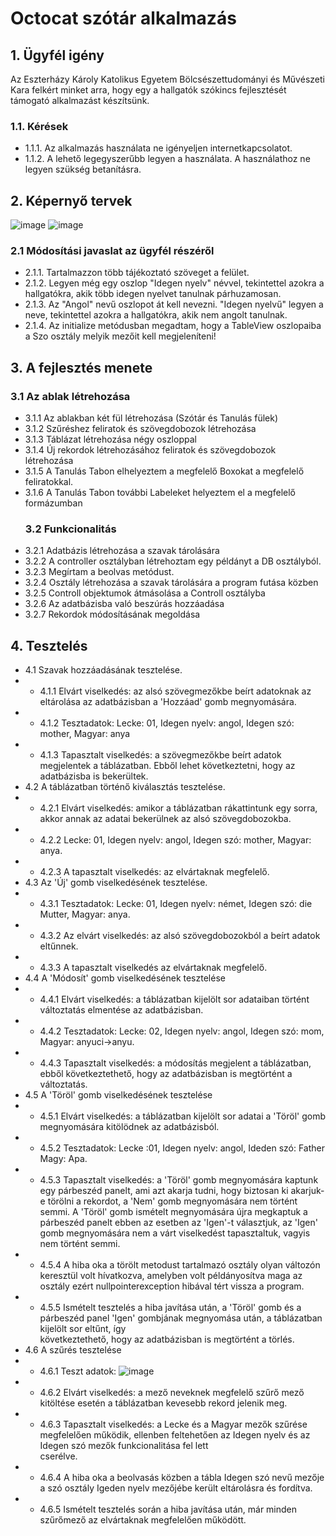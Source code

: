 # Octocat szótár alkalmazás

## 1. Ügyfél igény
Az Eszterházy Károly Katolikus Egyetem Bölcsészettudományi és Művészeti Kara felkért minket arra, hogy egy a hallgatók szókincs fejlesztését támogató alkalmazást készítsünk.
### 1.1. Kérések
- 1.1.1. Az alkalmazás használata ne igényeljen internetkapcsolatot.
- 1.1.2. A lehető legegyszerűbb legyen a használata. A használathoz ne legyen szükség betanításra.
## 2. Képernyő tervek
![image](https://github.com/mt-andrea/OctoCat/assets/74617712/2d42b5cb-5757-4958-9d4d-e21daecfd8ca)
![image](https://github.com/mt-andrea/OctoCat/assets/74617712/a3b3f950-1a35-44c5-ac07-26d79fe947ae)
### 2.1 Módosítási javaslat az ügyfél részéről
- 2.1.1. Tartalmazzon több tájékoztató szöveget a felület.
- 2.1.2. Legyen még egy oszlop "Idegen nyelv" névvel, tekintettel azokra a hallgatókra, akik több idegen nyelvet tanulnak párhuzamosan.
- 2.1.3. Az "Angol" nevű oszlopot át kell nevezni. "Idegen nyelvű" legyen a neve, tekintettel azokra a hallgatókra, akik nem angolt tanulnak.
- 2.1.4. Az initialize metódusban megadtam, hogy a TableView oszlopaiba a Szo osztály melyik mezőit kell megjeleníteni!
## 3. A fejlesztés menete
### 3.1 Az ablak létrehozása
- 3.1.1 Az ablakban két fül létrehozása (Szótár és Tanulás fülek)
- 3.1.2 Szűréshez feliratok és szövegdobozok létrehozása 
- 3.1.3 Táblázat létrehozása négy oszloppal
- 3.1.4 Új rekordok létrehozásához feliratok és szövegdobozok létrehozása
- 3.1.5 A Tanulás Tabon elhelyeztem a megfelelő Boxokat a megfelelő feliratokkal.
- 3.1.6 A Tanulás Tabon további Labeleket helyeztem el a megfelelő formázumban
  ### 3.2 Funkcionalitás
- 3.2.1 Adatbázis létrehozása a szavak tárolására
- 3.2.2 A controller osztályban létrehoztam egy példányt a DB osztályból.
- 3.2.3 Megírtam a beolvas metódust.
- 3.2.4 Osztály létrehozása a szavak tárolására a program futása közben 
- 3.2.5 Controll objektumok átmásolása a Controll osztályba
- 3.2.6 Az adatbázisba való beszúrás hozzáadása
- 3.2.7 Rekordok módosításának megoldása
## 4. Tesztelés
- 4.1 Szavak hozzáadásának tesztelése.
- - 4.1.1 Elvárt viselkedés: az alsó szövegmezőkbe beírt adatoknak az eltárolása az adatbázisban a 'Hozzáad' gomb megnyomására.
- - 4.1.2 Tesztadatok: Lecke: 01, Idegen nyelv: angol, Idegen szó: mother, Magyar: anya
- - 4.1.3 Tapasztalt viselkedés: a szövegmezőkbe beírt adatok megjelentek a táblázatban. Ebből lehet következtetni, hogy az adatbázisba is bekerültek.
- 4.2 A táblázatban történő kiválasztás tesztelése.
- - 4.2.1 Elvárt viselkedés: amikor a táblázatban rákattintunk egy sorra, akkor annak az adatai bekerülnek az alsó szövegdobozokba.
- - 4.2.2 Lecke: 01, Idegen nyelv: angol, Idegen szó: mother, Magyar: anya.
- - 4.2.3 A tapasztalt viselkedés: az elvártaknak megfelelő.
- 4.3 Az 'Új' gomb viselkedésének tesztelése.
- - 4.3.1 Tesztadatok: Lecke: 01, Idegen nyelv: német, Idegen szó: die Mutter, Magyar: anya.
- - 4.3.2 Az elvárt viselkedés: az alsó szövegdobozokból a beírt adatok eltűnnek.
- - 4.3.3 A tapasztalt viselkedés az elvártaknak megfelelő.
- 4.4 A 'Módosít' gomb viselkedésének tesztelése
- - 4.4.1 Elvárt viselkedés: a táblázatban kijelölt sor adataiban történt változtatás elmentése az adatbázisban.
- - 4.4.2 Tesztadatok: Lecke: 02, Idegen nyelv: angol, Idegen szó: mom, Magyar: anyuci->anyu.
- - 4.4.3 Tapasztalt viselkedés: a módosítás megjelent a táblázatban, ebből következtethető, hogy az adatbázisban is megtörtént a változtatás.
- 4.5 A 'Töröl' gomb viselkedésének tesztelése
- - 4.5.1 Elvárt viselkedés: a táblázatban kijelölt sor adatai a 'Töröl' gomb megnyomására kitölödnek az adatbázisból.
- - 4.5.2 Tesztadatok: Lecke :01, Idegen nyelv: angol, Ideden szó: Father Magy: Apa.
- - 4.5.3 Tapasztalt viselkedés: a 'Töröl' gomb megnyomására kaptunk egy párbeszéd panelt, ami azt akarja tudni, hogy biztosan ki akarjuk-e törölni a rekordot, a 'Nem' gomb            megnyomására nem történt semmi. A 'Töröl' gomb ismételt megnyomására újra megkaptuk a párbeszéd panelt ebben az esetben az 'Igen'-t választjuk, az 'Igen' gomb                 megnyomására nem a várt viselkedést tapasztaltuk, vagyis nem történt semmi.
- - 4.5.4 A hiba oka a törölt metodust tartalmazó osztály olyan változón keresztül volt hívatkozva, amelyben volt példányosítva maga az osztály ezért nullpointerexception               hibával tért vissza a program. 
- - 4.5.5 Ismételt tesztelés a hiba javítása után, a 'Töröl' gomb és a párbeszéd panel 'Igen' gombjának megnyomása után, a táblázatban kijelölt sor eltűnt, így     
          következtethető, hogy az adatbázisban is megtörtént a törlés.
- 4.6 A szűrés tesztelése
- - 4.6.1 Teszt adatok: ![image](https://github.com/mt-andrea/OctoCat/assets/150516987/519550af-5071-45e0-9141-49218231dbe3)
- - 4.6.2 Elvárt viselkedés: a mező neveknek megfelelő szűrő mező kitöltése esetén a táblázatban kevesebb rekord jelenik meg.
- - 4.6.3 Tapasztalt viselkedés: a Lecke és a Magyar mezők szűrése megfelelően működik, ellenben feltehetően az Idegen nyelv és az Idegen szó mezők funkcionalitása fel lett   
          cserélve.
- - 4.6.4 A hiba oka a beolvasás közben a tábla Idegen szó nevű mezője a szó osztály Igeden nyelv mezőjébe került eltárolásra és fordítva.
- - 4.6.5 Ismételt tesztelés során a hiba javítása után, már minden szűrőmező az elvártaknak megfelelően működött.
 
